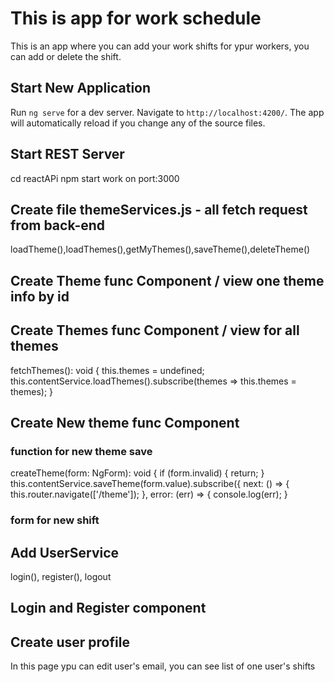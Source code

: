 # This is app for work schedule
This is an app where you can add your work shifts for ypur workers, you can add or delete the shift.
## Start New Application
Run `ng serve` for a dev server. Navigate to `http://localhost:4200/`. The app will automatically reload if you change any of the source files.

## Start REST Server
cd reactAPi npm start work on port:3000
## Create file themeServices.js - all fetch request from back-end
loadTheme(),loadThemes(),getMyThemes(),saveTheme(),deleteTheme()
## Create Theme func Component / view one theme info by id
## Create Themes func Component / view for all themes
 fetchThemes(): void {
    this.themes = undefined;
    this.contentService.loadThemes().subscribe(themes => this.themes = themes);
  }
## Create New theme func Component
### function for new theme save
 createTheme(form: NgForm): void {
    if (form.invalid) { return; }
    this.contentService.saveTheme(form.value).subscribe({
      next: () => {
        this.router.navigate(['/theme']);
      },
      error: (err) => {
        console.log(err);
      }
### form for new shift

## Add UserService 
login(), register(), logout
## Login and Register component

## Create user profile
In this page ypu can edit user's email, you can see list of one user's shifts


